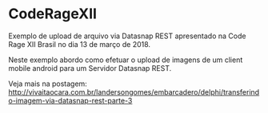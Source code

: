 # CodeRageXII
Exemplo de upload de arquivo via Datasnap REST apresentado na Code Rage XII Brasil no dia 13 de março de 2018.

Neste exemplo abordo como efetuar o upload de imagens de um client mobile android para um Servidor Datasnap REST.

Veja mais na postagem: http://vivaitaocara.com.br/landersongomes/embarcadero/delphi/transferindo-imagem-via-datasnap-rest-parte-3

